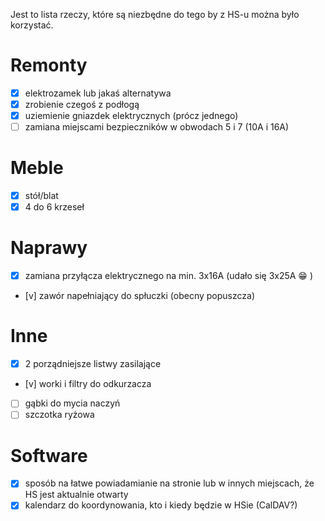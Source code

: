 Jest to lista rzeczy, które są niezbędne do tego by z HS-u można było korzystać.

# Remonty

- [x] elektrozamek lub jakaś alternatywa
- [x] zrobienie czegoś z podłogą
- [x] uziemienie gniazdek elektrycznych (prócz jednego)
- [ ] zamiana miejscami bezpieczników w obwodach 5 i 7 (10A i 16A)

# Meble

- [x] stół/blat
- [x] 4 do 6 krzeseł

# Naprawy

- [x] zamiana przyłącza elektrycznego na min. 3x16A (udało się 3x25A 😁 )
- [v] zawór napełniający do spłuczki (obecny popuszcza)

# Inne

- [x] 2 porządniejsze listwy zasilające
- [v] worki i filtry do odkurzacza
- [ ] gąbki do mycia naczyń
- [ ] szczotka ryżowa

# Software

- [x] sposób na łatwe powiadamianie na stronie lub w innych miejscach, że HS jest aktualnie otwarty
- [x] kalendarz do koordynowania, kto i kiedy będzie w HSie (CalDAV?)